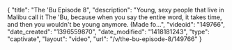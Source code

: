 {
    "title": "The 'Bu Episode 8",
    "description": "Young, sexy people that live in Malibu call it The 'Bu, because when you say the entire word, it takes time, and then you wouldn't be young anymore. (Made fo...",
    "videoid": "149766",
    "date_created": "1396559870",
    "date_modified": "1418181243",
    "type": "captivate",
    "layout": "video",
    "url": "\/v\/the-bu-episode-8\/149766"
}